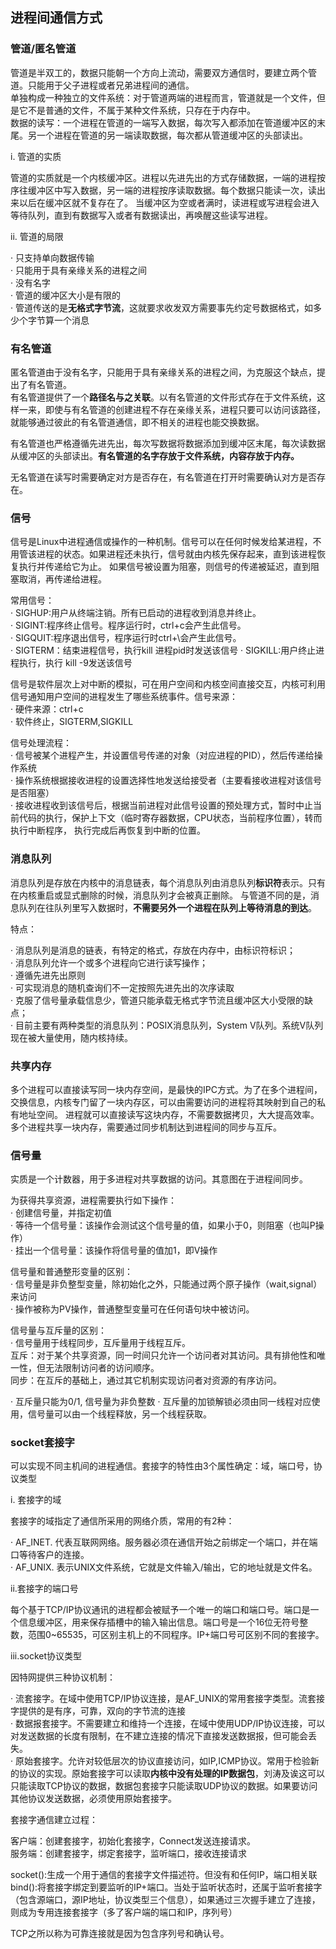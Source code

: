 ## 进程间通信方式

### 管道/匿名管道

管道是半双工的，数据只能朝一个方向上流动，需要双方通信时，要建立两个管道。只能用于父子进程或者兄弟进程间的通信。\
单独构成一种独立的文件系统：对于管道两端的进程而言，管道就是一个文件，但是它不是普通的文件，不属于某种文件系统，只存在于内存中。\
数据的读写：一个进程在管道的一端写入数据，每次写入都添加在管道缓冲区的末尾。另一个进程在管道的另一端读取数据，每次都从管道缓冲区的头部读出。

i. 管道的实质

管道的实质就是一个内核缓冲区。进程以先进先出的方式存储数据，一端的进程按序往缓冲区中写入数据，另一端的进程按序读取数据。每个数据只能读一次，读出来以后在缓冲区就不复存在了。
当缓冲区为空或者满时，读进程或写进程会进入等待队列，直到有数据写入或者有数据读出，再唤醒这些读写进程。

ii. 管道的局限

· 只支持单向数据传输\
· 只能用于具有亲缘关系的进程之间\
· 没有名字\
· 管道的缓冲区大小是有限的\
· 管道传送的是**无格式字节流**，这就要求收发双方需要事先约定号数据格式，如多少个字节算一个消息

### 有名管道

匿名管道由于没有名字，只能用于具有亲缘关系的进程之间，为克服这个缺点，提出了有名管道。\
有名管道提供了一个**路径名与之关联**。以有名管道的文件形式存在于文件系统，这样一来，即使与有名管道的创建进程不存在亲缘关系，进程只要可以访问该路径，
就能够通过彼此的有名管道通信，即不相关的进程也能交换数据。

有名管道也严格遵循先进先出，每次写数据将数据添加到缓冲区末尾，每次读数据从缓冲区的头部读出。**有名管道的名字存放于文件系统，内容存放于内存。**

无名管道在读写时需要确定对方是否存在，有名管道在打开时需要确认对方是否存在。

### 信号

信号是Linux中进程通信或操作的一种机制。信号可以在任何时候发给某进程，不用管该进程的状态。如果进程还未执行，信号就由内核先保存起来，直到该进程恢复执行并传递给它为止。
如果信号被设置为阻塞，则信号的传递被延迟，直到阻塞取消，再传递给进程。

常用信号：\
· SIGHUP:用户从终端注销。所有已启动的进程收到消息并终止。\
· SIGINT:程序终止信号。程序运行时，ctrl+c会产生此信号。\
· SIGQUIT:程序退出信号，程序运行时ctrl+\\会产生此信号。\
· SIGTERM：结束进程信号，执行kill 进程pid时发送该信号
· SIGKILL:用户终止进程执行，执行 kill -9发送该信号

信号是软件层次上对中断的模拟，可在用户空间和内核空间直接交互，内核可利用信号通知用户空间的进程发生了哪些系统事件。信号来源：\
· 硬件来源：ctrl+c\
· 软件终止，SIGTERM,SIGKILL

信号处理流程：\
· 信号被某个进程产生，并设置信号传递的对象（对应进程的PID），然后传递给操作系统\
· 操作系统根据接收进程的设置选择性地发送给接受者（主要看接收进程对该信号是否阻塞）\
· 接收进程收到该信号后，根据当前进程对此信号设置的预处理方式，暂时中止当前代码的执行，保护上下文（临时寄存器数据，CPU状态，当前程序位置），转而执行中断程序，
执行完成后再恢复到中断的位置。

### 消息队列

消息队列是存放在内核中的消息链表，每个消息队列由消息队列**标识符**表示。只有在内核重启或显式删除的时候，消息队列才会被真正删除。
与管道不同的是，消息队列在往队列里写入数据时，**不需要另外一个进程在队列上等待消息的到达**。

特点：

· 消息队列是消息的链表，有特定的格式，存放在内存中，由标识符标识；\
· 消息队列允许一个或多个进程向它进行读写操作；\
· 遵循先进先出原则\
· 可实现消息的随机查询们不一定按照先进先出的次序读取\
· 克服了信号量承载信息少，管道只能承载无格式字节流且缓冲区大小受限的缺点；\
· 目前主要有两种类型的消息队列：POSIX消息队列，System V队列。系统V队列现在被大量使用，随内核持续。

### 共享内存

多个进程可以直接读写同一块内存空间，是最快的IPC方式。为了在多个进程间，交换信息，内核专门留了一块内存区，可以由需要访问的进程将其映射到自己的私有地址空间。
进程就可以直接读写这块内存，不需要数据拷贝，大大提高效率。\
多个进程共享一块内存，需要通过同步机制达到进程间的同步与互斥。

### 信号量

实质是一个计数器，用于多进程对共享数据的访问。其意图在于进程间同步。

为获得共享资源，进程需要执行如下操作：\
· 创建信号量，并指定初值\
· 等待一个信号量：该操作会测试这个信号量的值，如果小于0，则阻塞（也叫P操作）\
· 挂出一个信号量：该操作将信号量的值加1，即V操作

信号量和普通整形变量的区别：\
· 信号量是非负整型变量，除初始化之外，只能通过两个原子操作（wait,signal）来访问\
· 操作被称为PV操作，普通整型变量可在任何语句块中被访问。

信号量与互斥量的区别：\
· 信号量用于线程同步，互斥量用于线程互斥。\
互斥：对于某个共享资源，同一时间只允许一个访问者对其访问。具有排他性和唯一性，但无法限制访问者的访问顺序。\
同步：在互斥的基础上，通过其它机制实现访问者对资源的有序访问。

· 互斥量只能为0/1, 信号量为非负整数
· 互斥量的加锁解锁必须由同一线程对应使用，信号量可以由一个线程释放，另一个线程获取。

### socket套接字

可以实现不同主机间的进程通信。套接字的特性由3个属性确定：域，端口号，协议类型

i. 套接字的域

套接字的域指定了通信所采用的网络介质，常用的有2种：

· AF_INET. 代表互联网网络。服务器必须在通信开始之前绑定一个端口，并在端口等待客户的连接。\
· AF_UNIX. 表示UNIX文件系统，它就是文件输入/输出，它的地址就是文件名。

ii.套接字的端口号

每个基于TCP/IP协议通讯的进程都会被赋予一个唯一的端口和端口号。端口是一个信息缓冲区，用来保存插槽中的输入输出信息。端口号是一个16位无符号整数，范围0~65535，可区别主机上的不同程序。IP+端口号可区别不同的套接字。

iii.socket协议类型

因特网提供三种协议机制：

· 流套接字。在域中使用TCP/IP协议连接，是AF_UNIX的常用套接字类型。流套接字提供的是有序，可靠，双向的字节流的连接\
· 数据报套接字。不需要建立和维持一个连接，在域中使用UDP/IP协议连接，可以对发送数据的长度有限制，在不建立连接的情况下直接发送数据报，但可能会丢失。\
· 原始套接字。允许对较低层次的协议直接访问，如IP,ICMP协议。常用于检验新的协议的实现。原始套接字可以读取**内核中没有处理的IP数据包**，刘涛及诶这可以只能读取TCP协议的数据，数据包套接字只能读取UDP协议的数据。如果要访问其他协议发送数据，必须使用原始套接字。

套接字通信建立过程：

客户端：创建套接字，初始化套接字，Connect发送连接请求。\
服务端：创建套接字，绑定套接字，监听端口，接收连接请求

socket():生成一个用于通信的套接字文件描述符。但没有和任何IP，端口相关联\
bind():将套接字绑定到要监听的IP+端口。当处于监听状态时，还属于监听套接字（包含源端口，源IP地址，协议类型三个信息），如果通过三次握手建立了连接，则成为专用连接套接字（多了客户端的端口和IP，序列号）

TCP之所以称为可靠连接就是因为包含序列号和确认号。

